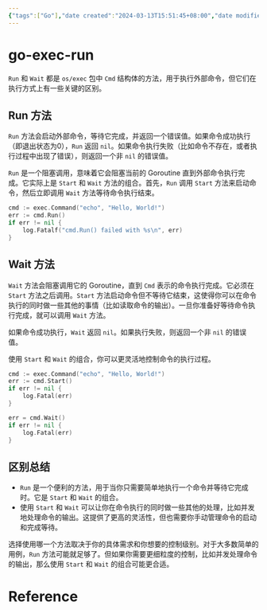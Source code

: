 ```yaml
---
{"tags":["Go"],"date created":"2024-03-13T15:51:45+08:00","date modified":"2024-03-22T18:43:31+08:00","dg-publish":true,"view-date":"2024-03-22","view-count":1,"aliases":[],"permalink":"/100 Programmer/go/go-exec-run/","dgPassFrontmatter":true,"noteIcon":"2","created":"2024-03-13T15:51:45+08:00","updated":"2024-03-22T18:43:31+08:00"}
---
```



# go-exec-run

`Run` 和 `Wait` 都是 `os/exec` 包中 `Cmd` 结构体的方法，用于执行外部命令，但它们在执行方式上有一些关键的区别。

## Run 方法

`Run` 方法会启动外部命令，等待它完成，并返回一个错误值。如果命令成功执行（即退出状态为0），`Run` 返回 `nil`。如果命令执行失败（比如命令不存在，或者执行过程中出现了错误），则返回一个非 `nil` 的错误值。

`Run` 是一个阻塞调用，意味着它会阻塞当前的 Goroutine 直到外部命令执行完成。它实际上是 `Start` 和 `Wait` 方法的组合。首先，`Run` 调用 `Start` 方法来启动命令，然后立即调用 `Wait` 方法等待命令执行结束。

```go
cmd := exec.Command("echo", "Hello, World!")
err := cmd.Run()
if err != nil {
    log.Fatalf("cmd.Run() failed with %s\n", err)
}
```

## Wait 方法

`Wait` 方法会阻塞调用它的 Goroutine，直到 `Cmd` 表示的命令执行完成。它必须在 `Start` 方法之后调用。`Start` 方法启动命令但不等待它结束，这使得你可以在命令执行的同时做一些其他的事情（比如读取命令的输出）。一旦你准备好等待命令执行完成，就可以调用 `Wait` 方法。

如果命令成功执行，`Wait` 返回 `nil`。如果执行失败，则返回一个非 `nil` 的错误值。

使用 `Start` 和 `Wait` 的组合，你可以更灵活地控制命令的执行过程。

```go
cmd := exec.Command("echo", "Hello, World!")
err := cmd.Start()
if err != nil {
    log.Fatal(err)
}

err = cmd.Wait()
if err != nil {
    log.Fatal(err)
}
```

## 区别总结

- `Run` 是一个便利的方法，用于当你只需要简单地执行一个命令并等待它完成时。它是 `Start` 和 `Wait` 的组合。
- 使用 `Start` 和 `Wait` 可以让你在命令执行的同时做一些其他的处理，比如并发地处理命令的输出。这提供了更高的灵活性，但也需要你手动管理命令的启动和完成等待。

选择使用哪一个方法取决于你的具体需求和你想要的控制级别。对于大多数简单的用例，`Run` 方法可能就足够了。但如果你需要更细粒度的控制，比如并发处理命令的输出，那么使用 `Start` 和 `Wait` 的组合可能更合适。

# Reference
